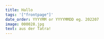 ```yaml
---
title: Hallo
tags: '["frontpage"]'
date_order: YYYYMM or YYYYMMDD eg. 202207
image: 000028.jpg
text: a﻿us der Tatra!
---
```

